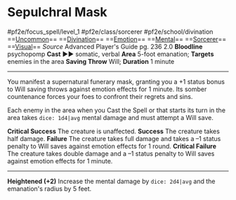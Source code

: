 # Sepulchral Mask
#pf2e/focus_spell/level_1 #pf2e/class/sorcerer #pf2e/school/divination 
==[Uncommon](rules/traits/uncommon.md)== ==[Divination](rules/traits/divination.md)== ==[Emotion](rules/traits/emotion.md)== ==[Mental](rules/traits/mental.md)== ==[Sorcerer](rules/traits/sorcerer.md)== ==[Visual](rules/traits/visual.md)==
*Source* Advanced Player's Guide pg. 236 2.0
**Bloodline** psychopomp
**Cast** ►► somatic, verbal
**Area** 5-foot emanation; **Targets** enemies in the area
**Saving Throw** Will; **Duration** 1 minute

---
You manifest a supernatural funerary mask, granting you a +1 status bonus to Will saving throws against emotion effects for 1 minute. Its somber countenance forces your foes to confront their regrets and sins.

Each enemy in the area when you Cast the Spell or that starts its turn in the area takes `dice: 1d4|avg` mental damage and must attempt a Will save.

**Critical Success** The creature is unaffected.
**Success** The creature takes half damage.
**Failure** The creature takes full damage and takes a –1 status penalty to Will saves against emotion effects for 1 round.
**Critical Failure** The creature takes double damage and a –1 status penalty to Will saves against emotion effects for 1 minute.

<hr>

**Heightened (+2)** Increase the mental damage by `dice: 2d4|avg` and the emanation's radius by 5 feet.